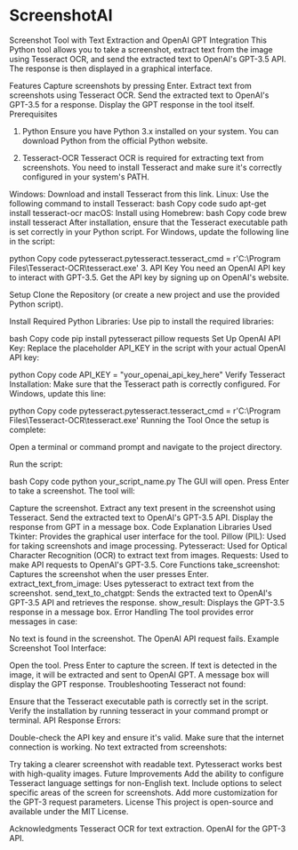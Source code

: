# ScreenshotAI
Screenshot Tool with Text Extraction and OpenAI GPT Integration
This Python tool allows you to take a screenshot, extract text from the image using Tesseract OCR, and send the extracted text to OpenAI's GPT-3.5 API. The response is then displayed in a graphical interface.

Features
Capture screenshots by pressing Enter.
Extract text from screenshots using Tesseract OCR.
Send the extracted text to OpenAI's GPT-3.5 for a response.
Display the GPT response in the tool itself.
Prerequisites
1. Python
Ensure you have Python 3.x installed on your system. You can download Python from the official Python website.

2. Tesseract-OCR
Tesseract OCR is required for extracting text from screenshots. You need to install Tesseract and make sure it's correctly configured in your system's PATH.

Windows: Download and install Tesseract from this link.
Linux: Use the following command to install Tesseract:
bash
Copy code
sudo apt-get install tesseract-ocr
macOS: Install using Homebrew:
bash
Copy code
brew install tesseract
After installation, ensure that the Tesseract executable path is set correctly in your Python script. For Windows, update the following line in the script:

python
Copy code
pytesseract.pytesseract.tesseract_cmd = r'C:\Program Files\Tesseract-OCR\tesseract.exe'
3. API Key
You need an OpenAI API key to interact with GPT-3.5. Get the API key by signing up on OpenAI's website.

Setup
Clone the Repository (or create a new project and use the provided Python script).

Install Required Python Libraries: Use pip to install the required libraries:

bash
Copy code
pip install pytesseract pillow requests
Set Up OpenAI API Key: Replace the placeholder API_KEY in the script with your actual OpenAI API key:

python
Copy code
API_KEY = "your_openai_api_key_here"
Verify Tesseract Installation: Make sure that the Tesseract path is correctly configured. For Windows, update this line:

python
Copy code
pytesseract.pytesseract.tesseract_cmd = r'C:\Program Files\Tesseract-OCR\tesseract.exe'
Running the Tool
Once the setup is complete:

Open a terminal or command prompt and navigate to the project directory.

Run the script:

bash
Copy code
python your_script_name.py
The GUI will open. Press Enter to take a screenshot. The tool will:

Capture the screenshot.
Extract any text present in the screenshot using Tesseract.
Send the extracted text to OpenAI's GPT-3.5 API.
Display the response from GPT in a message box.
Code Explanation
Libraries Used
Tkinter: Provides the graphical user interface for the tool.
Pillow (PIL): Used for taking screenshots and image processing.
Pytesseract: Used for Optical Character Recognition (OCR) to extract text from images.
Requests: Used to make API requests to OpenAI's GPT-3.5.
Core Functions
take_screenshot: Captures the screenshot when the user presses Enter.
extract_text_from_image: Uses pytesseract to extract text from the screenshot.
send_text_to_chatgpt: Sends the extracted text to OpenAI's GPT-3.5 API and retrieves the response.
show_result: Displays the GPT-3.5 response in a message box.
Error Handling
The tool provides error messages in case:

No text is found in the screenshot.
The OpenAI API request fails.
Example
Screenshot Tool Interface:

Open the tool.
Press Enter to capture the screen.
If text is detected in the image, it will be extracted and sent to OpenAI GPT.
A message box will display the GPT response.
Troubleshooting
Tesseract not found:

Ensure that the Tesseract executable path is correctly set in the script.
Verify the installation by running tesseract in your command prompt or terminal.
API Response Errors:

Double-check the API key and ensure it's valid.
Make sure that the internet connection is working.
No text extracted from screenshots:

Try taking a clearer screenshot with readable text. Pytesseract works best with high-quality images.
Future Improvements
Add the ability to configure Tesseract language settings for non-English text.
Include options to select specific areas of the screen for screenshots.
Add more customization for the GPT-3 request parameters.
License
This project is open-source and available under the MIT License.

Acknowledgments
Tesseract OCR for text extraction.
OpenAI for the GPT-3 API.
